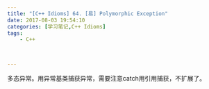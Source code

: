 ```yaml
---
title: "[C++ Idioms] 64. [易] Polymorphic Exception"
date: 2017-08-03 19:54:10
categories: [学习笔记,C++ Idioms]
tags:
    - C++



---
```

多态异常。<!--more-->用异常基类捕获异常，需要注意catch用引用捕获，不扩展了。
